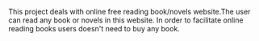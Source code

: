 This project deals with online free reading book/novels website.The user can read any book or novels in this website. In order to facilitate online reading books users doesn't need to buy any book.
